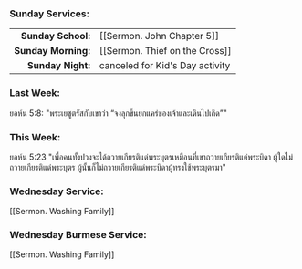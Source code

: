 ### Sunday Services:
| | |
| --:|:-- |
| **Sunday School:**  | [[Sermon. John Chapter 5]] |
| **Sunday Morning:** | [[Sermon. Thief on the Cross]] |
| **Sunday Night:**   | canceled for Kid's Day activity |
### Last Week: 
ยอห์น 5:8: "พระเยซูตรัสกับเขาว่า “จงลุกขึ้นยกแคร่ของเจ้าและเดินไปเถิด”"
### This Week:
ยอห์น 5:23 "เพื่อคนทั้งปวงจะได้ถวายเกียรติแด่พระบุตรเหมือนที่เขาถวายเกียรติแด่พระบิดา ผู้ใดไม่ถวายเกียรติแด่พระบุตร ผู้นั้นก็ไม่ถวายเกียรติแด่พระบิดาผู้ทรงใช้พระบุตรมา"
### Wednesday Service:
[[Sermon. Washing Family]]
### Wednesday Burmese Service:
[[Sermon. Washing Family]]
